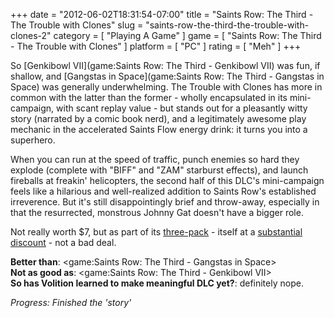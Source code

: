 +++
date = "2012-06-02T18:31:54-07:00"
title = "Saints Row: The Third - The Trouble with Clones"
slug = "saints-row-the-third-the-trouble-with-clones-2"
category = [ "Playing A Game" ]
game = [ "Saints Row: The Third - The Trouble with Clones" ]
platform = [ "PC" ]
rating = [ "Meh" ]
+++

So [Genkibowl VII](game:Saints Row: The Third - Genkibowl VII) was fun, if shallow, and [Gangstas in Space](game:Saints Row: The Third - Gangstas in Space) was generally underwhelming.  The Trouble with Clones has more in common with the latter than the former - wholly encapsulated in its mini-campaign, with scant replay value - but stands out for a pleasantly witty story (narrated by a comic book nerd), and a legitimately awesome play mechanic in the accelerated Saints Flow energy drink: it turns you into a superhero.

When you can run at the speed of traffic, punch enemies so hard they explode (complete with "BIFF" and "ZAM" starburst effects), and launch fireballs at freakin' helicopters, the second half of this DLC's mini-campaign feels like a hilarious and well-realized addition to Saints Row's established irreverence.  But it's still disappointingly brief and throw-away, especially in that the resurrected, monstrous Johnny Gat doesn't have a bigger role.

Not really worth $7, but as part of its <a href="http://store.steampowered.com/app/901805/">three-pack</a> - itself at a <a href="http://store.steampowered.com/news/8108/">substantial discount</a> - not a bad deal.

<b>Better than</b>: <game:Saints Row: The Third - Gangstas in Space>  
<b>Not as good as</b>: <game:Saints Row: The Third - Genkibowl VII>  
<b>So has Volition learned to make meaningful DLC yet?</b>: definitely nope.

<i>Progress: Finished the 'story'</i>